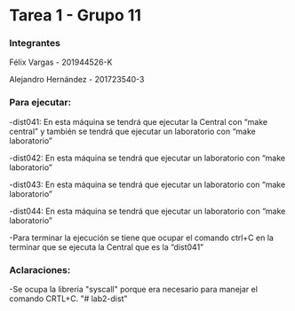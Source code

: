 # Tarea 1 - Grupo 11


### Integrantes

   Félix Vargas - 201944526-K
   
   Alejandro Hernández - 201723540-3

### Para ejecutar:

   -dist041: En esta máquina se tendrá que ejecutar la Central con “make central” y también se tendrá que ejecutar un laboratorio con “make laboratorio”
   
   -dist042: En esta máquina se tendrá que ejecutar un laboratorio con “make laboratorio”
   
   -dist043: En esta máquina se tendrá que ejecutar un laboratorio con “make laboratorio”
   
   -dist044: En esta máquina se tendrá que ejecutar un laboratorio con “make laboratorio”
   
   -Para terminar la ejecución se tiene que ocupar el comando ctrl+C en la terminar que se ejecuta la Central que es la “dist041”
   
### Aclaraciones:

   -Se ocupa la libreria "syscall" porque era necesario para manejar el comando CRTL+C.
"# lab2-dist" 
